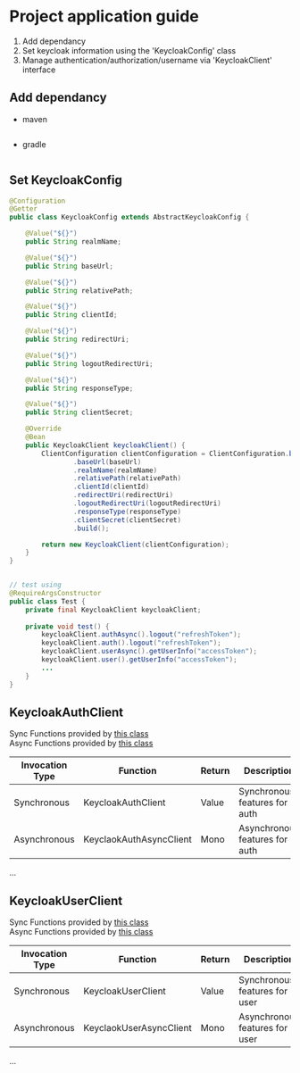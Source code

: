 # Project application guide

1. Add dependancy
2. Set keycloak information using the 'KeycloakConfig' class
3. Manage authentication/authorization/username via 'KeycloakClient' interface

## Add dependancy

- maven
```

```

- gradle
```

```

## Set KeycloakConfig
```java
@Configuration
@Getter
public class KeycloakConfig extends AbstractKeycloakConfig {

    @Value("${}")
    public String realmName;

    @Value("${}")
    public String baseUrl;

    @Value("${}")
    public String relativePath;

    @Value("${}")
    public String clientId;

    @Value("${}")
    public String redirectUri;

    @Value("${}")
    public String logoutRedirectUri;

    @Value("${}")
    public String responseType;

    @Value("${}")
    public String clientSecret;

    @Override
    @Bean
    public KeycloakClient keycloakClient() {
        ClientConfiguration clientConfiguration = ClientConfiguration.builder()
                .baseUrl(baseUrl)
                .realmName(realmName)
                .relativePath(relativePath)
                .clientId(clientId)
                .redirectUri(redirectUri)
                .logoutRedirectUri(logoutRedirectUri)
                .responseType(responseType)
                .clientSecret(clientSecret)
                .build();

        return new KeycloakClient(clientConfiguration);
    }
}
```
    
```java

// test using
@RequireArgsConstructor
public class Test {
    private final KeycloakClient keycloakClient;
    
    private void test() {
        keycloakClient.authAsync().logout("refreshToken");
        keycloakClient.auth().logout("refreshToken");
        keycloakClient.userAsync().getUserInfo("accessToken");
        keycloakClient.user().getUserInfo("accessToken");
        ...
    }
}
```

## KeycloakAuthClient
 Sync Functions provided by [this class](src/main/java/com/sd/KeycloakClient/client/auth/sync/KeycloakAuthClient.java)  
 Async Functions provided by [this class](src/main/java/com/sd/KeycloakClient/client/auth/async/KeycloakAuthAsyncClient.java)

Invocation Type| Function                | Return      |Description  
---|-------------------------|-------------|---  
Synchronous| KeycloakAuthClient      | Value       | Synchronous features for auth
Asynchronous| KeyclaokAuthAsyncClient | Mono<Value> |Asynchronous features for auth
...

## KeycloakUserClient
Sync Functions provided by [this class](src/main/java/com/sd/KeycloakClient/client/user/sync/KeycloakUserClient.java)  
Async Functions provided by [this class](src/main/java/com/sd/KeycloakClient/client/user/async/KeycloakUserAsyncClient.java)

Invocation Type| Function                | Return      |Description  
---|-------------------------|-------------|---  
Synchronous| KeycloakUserClient      | Value       | Synchronous features for user
Asynchronous| KeyclaokUserAsyncClient | Mono<Value> |Asynchronous features for user

...